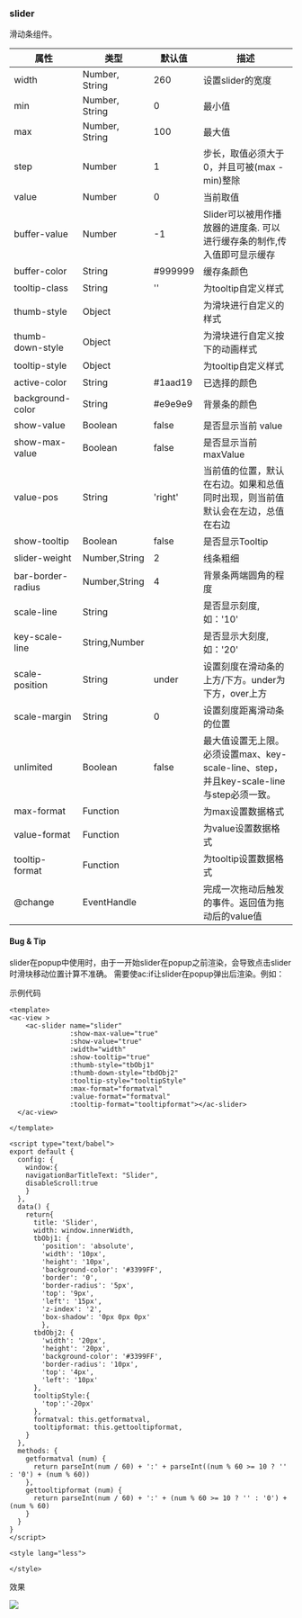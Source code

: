 ### slider
滑动条组件。

| 属性  | 类型   | 默认值 | 描述             |
| ----- | ------ | ---- | -------------- |
|width	| Number, String|	260 |	设置slider的宽度 |
|min	| Number, String |	0 |	最小值 |
|max	| Number, String |	100 |	最大值 |
|step	| Number |	1	| 步长，取值必须大于 0，并且可被(max - min)整除 |
|value	| Number |	0	| 当前取值 |
|buffer-value |	Number	| -1 |	Slider可以被用作播放器的进度条. 可以进行缓存条的制作,传入值即可显示缓存 |
|buffer-color |	String	| #999999	| 缓存条颜色 |
|tooltip-class |	String |	''	| 为tooltip自定义样式 |
|thumb-style |	Object	| |	为滑块进行自定义的样式|
|thumb-down-style|	Object	| |	为滑块进行自定义按下的动画样式|
|tooltip-style |	Object| |		为tooltip自定义样式|
|active-color |	String	|#1aad19|	已选择的颜色|
|background-color|	String|	#e9e9e9	|背景条的颜色|
|show-value|	Boolean	|false	|是否显示当前 value|
|show-max-value	|Boolean|	false|	是否显示当前 maxValue|
|value-pos|	String|	'right'|	当前值的位置，默认在右边。如果和总值同时出现，则当前值默认会在左边，总值在右边|
|show-tooltip|	Boolean|	false|	是否显示Tooltip|
|slider-weight|	Number,String|	2	|线条粗细|
|bar-border-radius|	Number,String|	4	|背景条两端圆角的程度|
|scale-line|	String| |		是否显示刻度,如：'10'|
|key-scale-line|	String,Number| |		是否显示大刻度,如：'20'|
|scale-position|	String|	under|	设置刻度在滑动条的上方/下方。under为下方，over上方|
|scale-margin|	String|	0	|设置刻度距离滑动条的位置|
|unlimited|	Boolean|	false|	最大值设置无上限。必须设置max、key-scale-line、step，并且key-scale-line与step必须一致。|
|max-format|	Function|  |		为max设置数据格式|
|value-format|	Function|  |		为value设置数据格式|
|tooltip-format|	Function| |		为tooltip设置数据格式|
|@change	|EventHandle|  |		完成一次拖动后触发的事件。返回值为拖动后的value值|

#### Bug & Tip
slider在popup中使用时，由于一开始slider在popup之前渲染，会导致点击slider时滑块移动位置计算不准确。 需要使ac:if让slider在popup弹出后渲染。例如：

<ac-slider ac:if="show"></ac-slider>

示例代码

```script
<template>
<ac-view >
    <ac-slider name="slider"
               :show-max-value="true"
               :show-value="true"
               :width="width"
               :show-tooltip="true"
               :thumb-style="tbObj1"
               :thumb-down-style="tbdObj2"
               :tooltip-style="tooltipStyle"
               :max-format="formatval"
               :value-format="formatval"
               :tooltip-format="tooltipformat"></ac-slider>
  </ac-view>

</template>

<script type="text/babel">
export default {
  config: {
    window:{
    navigationBarTitleText: "Slider",
    disableScroll:true
    }
  },
  data() {
    return{
      title: 'Slider',
      width: window.innerWidth,
      tbObj1: {
        'position': 'absolute',
        'width': '10px',
        'height': '10px',
        'background-color': '#3399FF',
        'border': '0',
        'border-radius': '5px',
        'top': '9px',
        'left': '15px',
        'z-index': '2',
        'box-shadow': '0px 0px 0px'
        },
      tbdObj2: {
        'width': '20px',
        'height': '20px',
        'background-color': '#3399FF',
        'border-radius': '10px',
        'top': '4px',
        'left': '10px'
      },
      tooltipStyle:{
        'top':'-20px'
      },
      formatval: this.getformatval,
      tooltipformat: this.gettooltipformat,
    }
  },
  methods: {
    getformatval (num) {
      return parseInt(num / 60) + ':' + parseInt((num % 60 >= 10 ? '' : '0') + (num % 60))
    },
    gettooltipformat (num) {
      return parseInt(num / 60) + ':' + (num % 60 >= 10 ? '' : '0') + (num % 60)
    }
  }
}
</script>

<style lang="less">

</style>
```

 效果
 
 ![](./img/slider/slider.gif)
